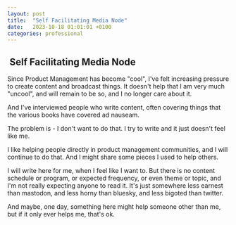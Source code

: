 ```yaml
---
layout: post
title:  "Self Facilitating Media Node"
date:   2023-10-18 01:01:01 +0100
categories: professional
---
```


##  Self Facilitating Media Node

Since Product Management has become "cool", I've felt increasing pressure to create content and broadcast things. It doesn't help that I am very much "uncool", and will remain to be so, and I no longer care about it.

And I've interviewed people who write content, often covering things that the various books have covered ad nauseam.

The problem is - I don't want to do that. I try to write and it just doesn't feel like me.

I like helping people directly in product management communities, and I will continue to do that. And I might share some pieces I used to help others.

I will write here for me, when I feel like I want to. But there is no content schedule or program, or expected frequency, or even theme or topic, and I'm not really expecting anyone to read it. It's just somewhere less earnest than mastodon, and less horny than bluesky, and less bigoted than twitter.

And maybe, one day, something here might help someone other than me, but if it only ever helps me, that's ok.
